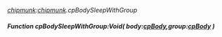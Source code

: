 _[chipmunk](../../modules/chipmunk/chipmunk-module.md):[chipmunk](../../modules/chipmunk/chipmunk-module.md).cpBodySleepWithGroup_
##### Function cpBodySleepWithGroup:Void( body:[cpBody](../../modules/chipmunk/chipmunk-cpbody.md),group:[cpBody](../../modules/chipmunk/chipmunk-cpbody.md) )
